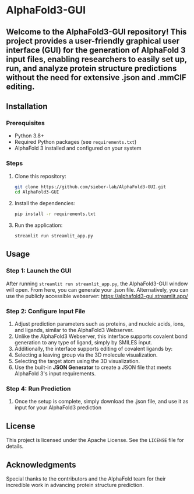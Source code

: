 # AlphaFold3-GUI

Welcome to the AlphaFold3-GUI repository! This project provides a user-friendly graphical user interface (GUI) for the generation of AlphaFold 3 input files, enabling researchers to easily set up, run, and analyze protein structure predictions without the need for extensive .json and .mmCIF editing.
---
## Installation

### Prerequisites
- Python 3.8+
- Required Python packages (see `requirements.txt`)
- AlphaFold 3 installed and configured on your system

### Steps
1. Clone this repository:
   ```bash
   git clone https://github.com/sieber-lab/AlphaFold3-GUI.git
   cd AlphaFold3-GUI
   ```
2. Install the dependencies:
   ```bash
   pip install -r requirements.txt
   ```
3. Run the application:
   ```bash
   streamlit run streamlit_app.py
   ```

## Usage

### Step 1: Launch the GUI
After running `streamlit run streamlit_app.py`, the AlphaFold3-GUI window will open. From here, you can generate your .json file.
Alternatively, you can use the publicly accessible webserver: https://alphafold3-gui.streamlit.app/ 

### Step 2: Configure Input File
1. Adjust prediction parameters such as proteins, and nucleic acids, ions, and ligands, similar to the AlphaFold3 Webserver.
2. Unlike the AlphaFold3 Webserver, this interface supports covalent bond generation to any type of ligand, simply by SMILES input.
3. Additionally, the interface supports editing of covalent ligands by:
4. Selecting a leaving group via the 3D molecule visualization.
5. Selecting the target atom using the 3D visualization.
6. Use the built-in **JSON Generator** to create a JSON file that meets AlphaFold 3's input requirements.

### Step 4: Run Prediction
1. Once the setup is complete, simply download the .json file, and use it as input for your AlphaFold3 prediction

## License

This project is licensed under the Apache License. See the `LICENSE` file for details.

## Acknowledgments

Special thanks to the contributors and the AlphaFold team for their incredible work in advancing protein structure prediction.

